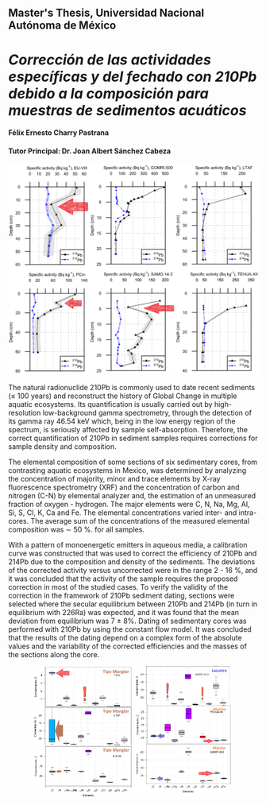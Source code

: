 ## Master's Thesis, Universidad Nacional Autónoma de México
# _Corrección de las actividades específicas y del fechado con 210Pb debido a la composición para muestras de sedimentos acuáticos_
#### Félix Ernesto Charry Pastrana
#### Tutor Principal: Dr. Joan Albert Sánchez Cabeza

<p align="center">
  <img src="Imagenes/Graficas_Perfiles_Todos_20190509-3.png" width="550" title=" ">
</p>

The natural radionuclide 210Pb is commonly used to date recent sediments (≤ 100 years) and reconstruct the history of Global Change in multiple aquatic ecosystems. Its quantification is usually carried out by high-resolution low-background gamma spectrometry, through the detection of its gamma ray 46.54 keV which, being in the low energy region of the spectrum, is seriously affected by sample self-absorption. Therefore, the correct quantification of 210Pb in sediment samples requires corrections for sample density and composition.

The elemental composition of some sections of six sedimentary cores, from contrasting aquatic ecosystems in Mexico, was determined by analyzing the concentration of majority, minor and trace elements by X-ray fluorescence spectrometry (XRF) and the concentration of carbon and nitrogen (C-N) by elemental analyzer and, the estimation of an unmeasured fraction of oxygen - hydrogen. The major elements were C, N, Na, Mg, Al, Si, S, Cl, K, Ca and Fe. The elemental concentrations varied inter- and intra-cores. The average sum of the concentrations of the measured elemental composition was ∼ 50 %. for all samples.

With a pattern of monoenergetic emitters in aqueous media, a calibration curve was constructed that was used to correct the efficiency of 210Pb and 214Pb due to the composition and density of the sediments. The deviations of the corrected activity versus uncorrected were in the range 2 - 16 %, and it was concluded that the activity of the sample requires the proposed correction in most of the studied cases. To verify the validity of the correction in the framework of 210Pb sediment dating, sections were selected where the secular equilibrium between 210Pb and 214Pb (in turn in equilibrium with 226Ra) was expected, and it was found that the mean deviation from equilibrium was 7 ± 8%. Dating of sedimentary cores was performed with 210Pb by using the constant flow model. It was concluded that the results of the dating depend on a complex form of the absolute values and the variability of the corrected efficiencies and the masses of the sections along the core.

<p align="center">
  <img src="Imagenes/XRF_Todos_Los_Nucleos_1-3.png" width="200" title=" ">
  <img src="Imagenes/XRF_Todos_Los_Nucleos_2-3.png" width="200" title=" ">
</p>
